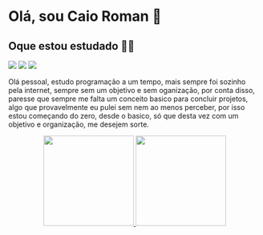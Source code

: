 # Olá, sou Caio Roman 👋

## Oque estou estudado ✍🏽 <br> 
<img src="https://img.icons8.com/color/48/000000/html-5--v1.png"/> <img src="https://img.icons8.com/color/48/000000/css3.png"/> 
<img src="https://img.icons8.com/color/48/000000/git.png"/>

<p>
  Olá pessoal, estudo programação a um tempo, mais sempre foi sozinho pela internet, sempre sem um objetivo e sem oganização, por conta disso, paresse que sempre me falta um conceito basico para concluir projetos, algo que provavelmente eu pulei sem nem ao menos perceber, por isso estou começando do zero, desde o basico, só que desta vez com um objetivo e organização, me desejem sorte.
</p>
<div align="center">
  <a href="https://github.com/CaioRoman">
  <img height="180em" src="https://github-readme-stats.vercel.app/api?username=CaioRoman&show_icons=true&theme=dracula&include_all_commits=true&count_private=true"/>
  <img height="180em" src="https://github-readme-stats.vercel.app/api/top-langs/?username=CaioRoman&layout=compact&langs_count=7&theme=dracula"/>
</div>
